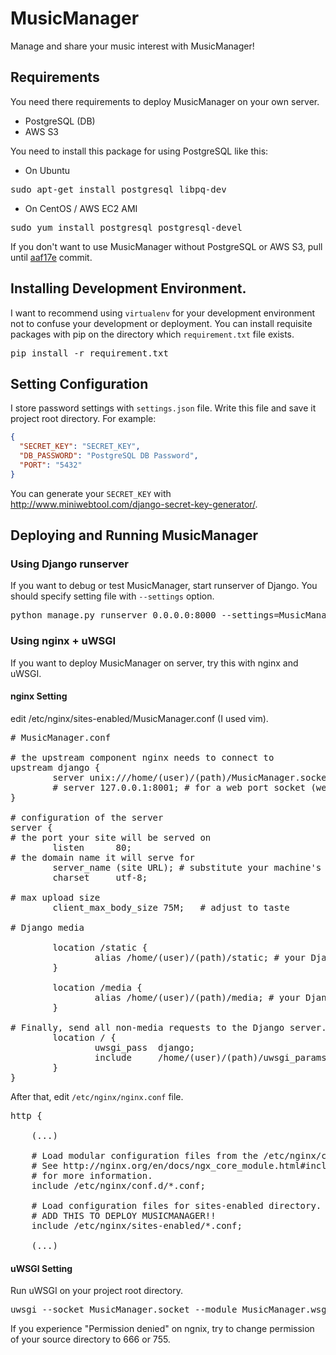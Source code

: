 # MusicManager
Manage and share your music interest with MusicManager!

## Requirements
You need there requirements to deploy MusicManager on your own server.

* PostgreSQL (DB)
* AWS S3

You need to install this package for using PostgreSQL like this:

* On Ubuntu
<pre>
sudo apt-get install postgresql libpq-dev
</pre>
* On CentOS / AWS EC2 AMI
<pre>
sudo yum install postgresql postgresql-devel
</pre>

If you don't want to use MusicManager without PostgreSQL or AWS S3, pull until [aaf17e](https://github.com/rubysoho07/MusicManager/commit/aaf17e689e0882a6d5162054c76882887f368b18) commit.

## Installing Development Environment.
I want to recommend using `virtualenv` for your development environment not to confuse your development or deployment.
You can install requisite packages with pip on the directory which `requirement.txt` file exists.
<pre>
pip install -r requirement.txt
</pre>

## Setting Configuration
I store password settings with `settings.json` file. Write this file and save it project root directory.
For example:
``` json
{
  "SECRET_KEY": "SECRET_KEY",
  "DB_PASSWORD": "PostgreSQL DB Password",
  "PORT": "5432"
}
```
You can generate your `SECRET_KEY` with http://www.miniwebtool.com/django-secret-key-generator/.

## Deploying and Running MusicManager 

### Using Django runserver
If you want to debug or test MusicManager, start runserver of Django. You should specify setting file with `--settings` option.

<pre>
python manage.py runserver 0.0.0.0:8000 --settings=MusicManager.settings.local
</pre>

### Using nginx + uWSGI
If you want to deploy MusicManager on server, try this with nginx and uWSGI.

#### nginx Setting
edit /etc/nginx/sites-enabled/MusicManager.conf (I used vim).
<pre>
# MusicManager.conf

# the upstream component nginx needs to connect to
upstream django {
        server unix:///home/(user)/(path)/MusicManager.socket; # for a file socket
        # server 127.0.0.1:8001; # for a web port socket (we'll use this first)
}

# configuration of the server
server {
# the port your site will be served on
        listen      80;
# the domain name it will serve for
        server_name (site URL); # substitute your machine's IP address or FQDN
        charset     utf-8;

# max upload size
        client_max_body_size 75M;   # adjust to taste

# Django media

        location /static {
                alias /home/(user)/(path)/static; # your Django project's static files - amend as required
        }

        location /media {
                alias /home/(user)/(path)/media; # your Django project's static files - amend as required
        }

# Finally, send all non-media requests to the Django server.
        location / {
                uwsgi_pass  django;
                include     /home/(user)/(path)/uwsgi_params; # the uwsgi_params file you installed
        }
}
</pre>

After that, edit `/etc/nginx/nginx.conf` file.
<pre>
http {

    (...)

    # Load modular configuration files from the /etc/nginx/conf.d directory.
    # See http://nginx.org/en/docs/ngx_core_module.html#include
    # for more information.
    include /etc/nginx/conf.d/*.conf;

    # Load configuration files for sites-enabled directory.
    # ADD THIS TO DEPLOY MUSICMANAGER!!
    include /etc/nginx/sites-enabled/*.conf;

    (...)
</pre>

#### uWSGI Setting
Run uWSGI on your project root directory.

<pre>
uwsgi --socket MusicManager.socket --module MusicManager.wsgi --env DJANGO_SETTINGS_MODULE=MusicManager.settings.production --chmod-socket=666 > MusicManager.log 2> MusicManager.err.log &
</pre>

If you experience "Permission denied" on ngnix, try to change permission of your source directory to 666 or 755.
